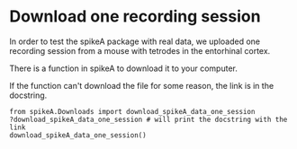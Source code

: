 # Download one recording session

In order to test the spikeA package with real data, we uploaded one recording session from a mouse with tetrodes in the entorhinal cortex.

There is a function in spikeA to download it to your computer.

If the function can't download the file for some reason, the link is in the docstring.

```
from spikeA.Downloads import download_spikeA_data_one_session
?download_spikeA_data_one_session # will print the docstring with the link
download_spikeA_data_one_session()
```

